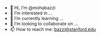 - 👋 Hi, I’m @mohabazzi
- 👀 I’m interested in ...
- 🌱 I’m currently learning ...
- 💞️ I’m looking to collaborate on ...
- 📫 How to reach me: bazzi@stanford.edu

<!---
mohabazzi/mohabazzi is a ✨ special ✨ repository because its `README.md` (this file) appears on your GitHub profile.
You can click the Preview link to take a look at your changes.
--->
